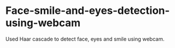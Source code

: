 # Face-smile-and-eyes-detection-using-webcam
Used Haar cascade to detect face, eyes and smile using webcam.
